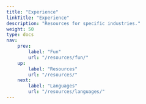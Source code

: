 ```yaml
---
title: "Experience"
linkTitle: "Experience"
description: "Resources for specific industries."
weight: 50
type: docs
nav:
    prev:
        label: "Fun"
        url: "/resources/fun/"
    up:
        label: "Resources"
        url: "/resources/"
    next:
        label: "Languages"
        url: "/resources/languages/"
---
```

